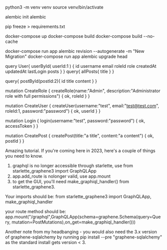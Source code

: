 python3 -m venv venv
source venv/bin/activate

<!-- if not created -->
alembic init alembic

pip freeze > requirements.txt 

<!-- docker -->
docker-compose up
docker-compose build
docker-compose build --no-cache

<!-- for migrations -->
docker-compose run app alembic revision --autogenerate -m "New Migration" 
docker-compose run app alembic upgrade head

<!-- queries -->
query User{
  userById(
    userId:1
  ) {
    id
    username
    email
	roleId
    role
    createdAt
    updatedAt
    lastLogin
    posts
  }
}
query{ allPosts{ title } }

query{ postById(postId:2){ id title content } }

<!-- mutations -->
mutation CreateRole {
    createRole(name:"Admin", description:"Administrator role with full permissions") {
        ok,
        roleId
    }
}

mutation CreateUser {
    createUser(username:"test", email:"test@test.com", roleId:1, password:"password") {
        ok,
        userId
    }
}


mutation Login {
    login(username:"test", password:"password") {
        ok,
        accessToken
    }
}

mutation CreatePost {
    createPost(title:"a title", content:"a content") {
        ok,
        postId
    }
}




<!-- notes -->
Amazing tutorial.
If you're coming here in 2023, here's a couple of things you need to know.
1. graphql is no longer accessible through starlette, use from starlette_graphene3 import GraphQLApp
2. app.add_route is nolonger valid, use app.mount
3. to get the GUI, you'll need make_graphiql_handler() from starlette_graphene3.

Your imports should be: 
from starlette_graphene3 import GraphQLApp, make_graphiql_handler

your route method should be:
app.mount("/graphql",GraphQLApp(schema=graphene.Schema(query=Query, mutation=PostMutations),on_get=make_graphiql_handler()))

Another note from my headbanging - you would also need the 3.x version of graphene-sqlalchemy by running pip install --pre "graphene-sqlalchemy" as the standard install gets version < 3.